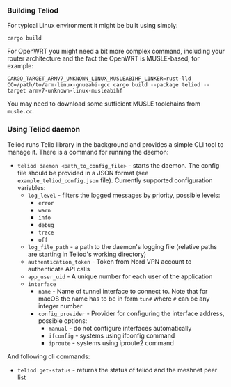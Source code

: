 ### Building Teliod

For typical Linux environment it might be built using simply:

```cargo build```

For OpenWRT you might need a bit more complex command, including your router architecture and the fact the OpenWRT is MUSLE-based, for example:

```CARGO_TARGET_ARMV7_UNKNOWN_LINUX_MUSLEABIHF_LINKER=rust-lld CC=/path/to/arm-linux-gnueabi-gcc cargo build --package teliod --target armv7-unknown-linux-musleabihf```

You may need to download some sufficient MUSLE toolchains from `musle.cc`.

### Using Teliod daemon

Teliod runs Telio library in the background and provides a simple CLI tool to manage it.
There is a command for running the daemon:
 - `teliod daemon <path_to_config_file>` - starts the daemon. The config file should be provided in a JSON format (see `example_teliod_config.json` file). Currently supported configuration variables:
   - `log_level` - filters the logged messages by priority, possible levels:
     - `error`
     - `warn`
     - `info`
     - `debug`
     - `trace`
     - `off`
   - `log_file_path` - a path to the daemon's logging file (relative paths are starting in Teliod's working directory)
   - `authentication_token` - Token from Nord VPN account to authenticate API calls
   - `app_user_uid` - A unique number for each user of the application
   - `interface`
     - `name` - Name of tunnel interface to connect to. Note that for macOS the name has to be in form `tun#` where `#` can be any integer number
     - `config_provider` - Provider for configuring the interface address, possible options:
       - `manual` - do not configure interfaces automatically
       - `ifconfig` - systems using ifconfig command
       - `iproute` - systems using iproute2 command

And following cli commands:
 - `teliod get-status` - returns the status of teliod and the meshnet peer list
